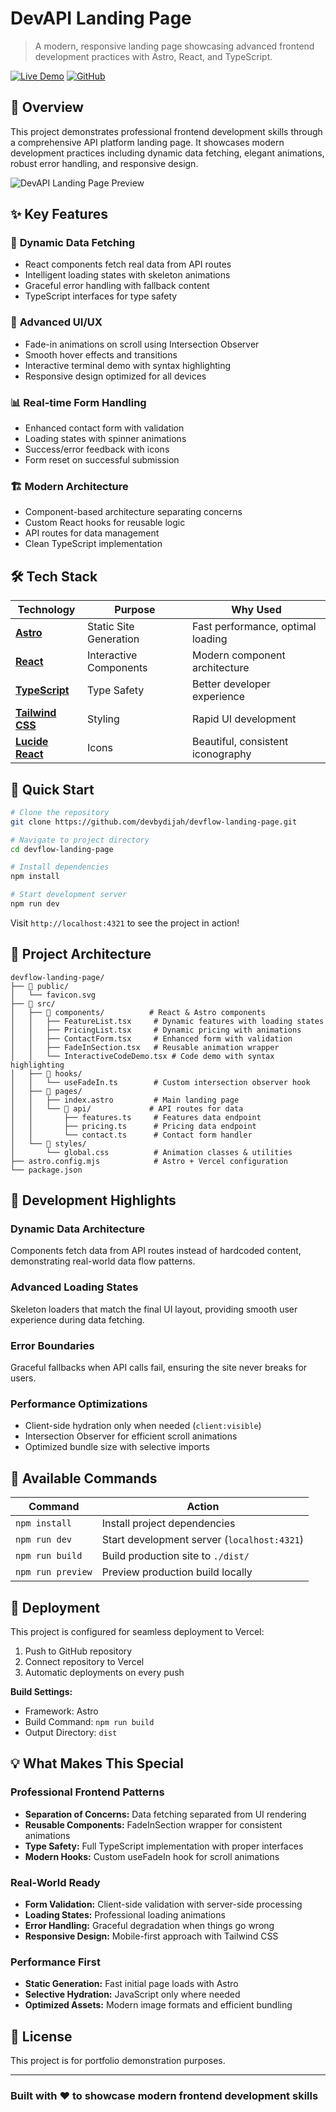 # DevAPI Landing Page

> A modern, responsive landing page showcasing advanced frontend development practices with Astro, React, and TypeScript.

[![Live Demo](https://img.shields.io/badge/Live-Demo-blue?style=for-the-badge)](https://devflow-landing-page.vercel.app)
[![GitHub](https://img.shields.io/badge/View-Code-black?style=for-the-badge&logo=github)](https://github.com/devbydijah/devflow-landing-page)

## 🌟 Overview

This project demonstrates professional frontend development skills through a comprehensive API platform landing page. It showcases modern development practices including dynamic data fetching, elegant animations, robust error handling, and responsive design.

![DevAPI Landing Page Preview](./public/screenshots/devapi-preview.png)

## ✨ Key Features

### 🚀 **Dynamic Data Fetching**

- React components fetch real data from API routes
- Intelligent loading states with skeleton animations
- Graceful error handling with fallback content
- TypeScript interfaces for type safety

### 🎨 **Advanced UI/UX**

- Fade-in animations on scroll using Intersection Observer
- Smooth hover effects and transitions
- Interactive terminal demo with syntax highlighting
- Responsive design optimized for all devices

### 📊 **Real-time Form Handling**

- Enhanced contact form with validation
- Loading states with spinner animations
- Success/error feedback with icons
- Form reset on successful submission

### 🏗️ **Modern Architecture**

- Component-based architecture separating concerns
- Custom React hooks for reusable logic
- API routes for data management
- Clean TypeScript implementation

## 🛠️ Tech Stack

| Technology                                        | Purpose                | Why Used                          |
| ------------------------------------------------- | ---------------------- | --------------------------------- |
| **[Astro](https://astro.build/)**                 | Static Site Generation | Fast performance, optimal loading |
| **[React](https://react.dev/)**                   | Interactive Components | Modern component architecture     |
| **[TypeScript](https://www.typescriptlang.org/)** | Type Safety            | Better developer experience       |
| **[Tailwind CSS](https://tailwindcss.com/)**      | Styling                | Rapid UI development              |
| **[Lucide React](https://lucide.dev/)**           | Icons                  | Beautiful, consistent iconography |

## 🚀 Quick Start

```bash
# Clone the repository
git clone https://github.com/devbydijah/devflow-landing-page.git

# Navigate to project directory
cd devflow-landing-page

# Install dependencies
npm install

# Start development server
npm run dev
```

Visit `http://localhost:4321` to see the project in action!

## 📂 Project Architecture

```text
devflow-landing-page/
├── 📁 public/
│   └── favicon.svg
├── 📁 src/
│   ├── 📁 components/          # React & Astro components
│   │   ├── FeatureList.tsx     # Dynamic features with loading states
│   │   ├── PricingList.tsx     # Dynamic pricing with animations
│   │   ├── ContactForm.tsx     # Enhanced form with validation
│   │   ├── FadeInSection.tsx   # Reusable animation wrapper
│   │   └── InteractiveCodeDemo.tsx # Code demo with syntax highlighting
│   ├── 📁 hooks/
│   │   └── useFadeIn.ts        # Custom intersection observer hook
│   ├── 📁 pages/
│   │   ├── index.astro         # Main landing page
│   │   └── 📁 api/             # API routes for data
│   │       ├── features.ts     # Features data endpoint
│   │       ├── pricing.ts      # Pricing data endpoint
│   │       └── contact.ts      # Contact form handler
│   └── 📁 styles/
│       └── global.css          # Animation classes & utilities
├── astro.config.mjs            # Astro + Vercel configuration
└── package.json
```

## 🎯 Development Highlights

### **Dynamic Data Architecture**

Components fetch data from API routes instead of hardcoded content, demonstrating real-world data flow patterns.

### **Advanced Loading States**

Skeleton loaders that match the final UI layout, providing smooth user experience during data fetching.

### **Error Boundaries**

Graceful fallbacks when API calls fail, ensuring the site never breaks for users.

### **Performance Optimizations**

- Client-side hydration only when needed (`client:visible`)
- Intersection Observer for efficient scroll animations
- Optimized bundle size with selective imports

## 🧞 Available Commands

| Command           | Action                                      |
| ----------------- | ------------------------------------------- |
| `npm install`     | Install project dependencies                |
| `npm run dev`     | Start development server (`localhost:4321`) |
| `npm run build`   | Build production site to `./dist/`          |
| `npm run preview` | Preview production build locally            |

## 🚢 Deployment

This project is configured for seamless deployment to Vercel:

1. Push to GitHub repository
2. Connect repository to Vercel
3. Automatic deployments on every push

**Build Settings:**

- Framework: Astro
- Build Command: `npm run build`
- Output Directory: `dist`

## 💡 What Makes This Special

### **Professional Frontend Patterns**

- **Separation of Concerns:** Data fetching separated from UI rendering
- **Reusable Components:** FadeInSection wrapper for consistent animations
- **Type Safety:** Full TypeScript implementation with proper interfaces
- **Modern Hooks:** Custom useFadeIn hook for scroll animations

### **Real-World Ready**

- **Form Validation:** Client-side validation with server-side processing
- **Loading States:** Professional loading animations
- **Error Handling:** Graceful degradation when things go wrong
- **Responsive Design:** Mobile-first approach with Tailwind CSS

### **Performance First**

- **Static Generation:** Fast initial page loads with Astro
- **Selective Hydration:** JavaScript only where needed
- **Optimized Assets:** Modern image formats and efficient bundling

## 📄 License

This project is for portfolio demonstration purposes.

---

### Built with ❤️ to showcase modern frontend development skills
